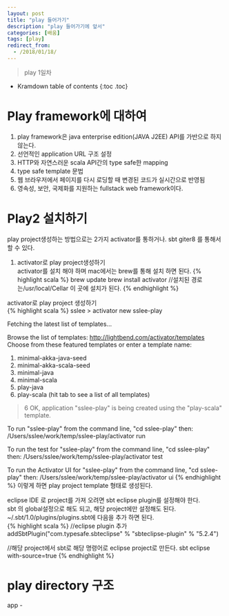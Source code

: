 ```yaml
---
layout: post
title: "play 들어가기"
description: "play 들어가기에 앞서"
categories: [배움]
tags: [play]
redirect_from:
  - /2018/01/18/
---
```


> play 1일차
>


* Kramdown table of contents
{:toc .toc}

# Play framework에 대하여
1. play framework은 java enterprise edition(JAVA J2EE) API를 가반으로 하지 않는다.
2. 선언적인 application URL 구조 설정
3. HTTP와 자연스러운 scala  API간의 type safe한  mapping
4. type safe template 문법
5. 웹 브라우저에서 페이지를 다시 로딩할 때 변경된 코드가 실시간으로 반영됨
6. 영속성, 보안, 국제화를 지원하는 fullstack web framework이다.

# Play2 설치하기
play project생성하는 방법으로는 2가지 activator를 통하거나. sbt giter8 를 통해서 할 수 있다.
1. activator로 play project생성하기  
activator를 설치 해야 하며 mac에서는 brew를 통해 설치 하면 된다.
{% highlight scala %}
brew update
brew install activator
//설치된 경로는/usr/local/Cellar 이 곳에 설치가 된다.
{% endhighlight %}

activator로 play project 생성하기  
{% highlight scala %}
sslee > activator new sslee-play

Fetching the latest list of templates...

Browse the list of templates: http://lightbend.com/activator/templates
Choose from these featured templates or enter a template name:
  1) minimal-akka-java-seed
  2) minimal-akka-scala-seed
  3) minimal-java
  4) minimal-scala
  5) play-java
  6) play-scala
(hit tab to see a list of all templates)
> 6
OK, application "sslee-play" is being created using the "play-scala" template.

To run "sslee-play" from the command line, "cd sslee-play" then:
/Users/sslee/work/temp/sslee-play/activator run

To run the test for "sslee-play" from the command line, "cd sslee-play" then:
/Users/sslee/work/temp/sslee-play/activator test

To run the Activator UI for "sslee-play" from the command line, "cd sslee-play" then:
/Users/sslee/work/temp/sslee-play/activator ui
{% endhighlight %}
이렇게 하면 play project template 형태로 생성된다.  

eclipse IDE 로 project를 가져 오려면 sbt eclipse plugin를 설정해야 한다.  
sbt 의 global설정으로 해도 되고, 해당 project에만 설정해도 된다.  
~/.sbt/1.0/plugins/plugins.sbt에 다음을 추가 하면 된다.  
{% highlight scala %}
//eclipse plugin 추가
addSbtPlugin("com.typesafe.sbteclipse" % "sbteclipse-plugin" % "5.2.4")

//해당 project에서 sbt로 해당 명령어로 eclipse project로 만든다.
sbt
eclipse with-source=true
{% endhighlight %}


# play directory 구조
app - 



[^1]: This is a footnote.

[kramdown]: https://kramdown.gettalong.org/
[Simple Texture]: https://github.com/yizeng/jekyll-theme-simple-texture
